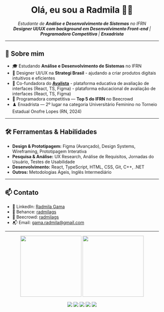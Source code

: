 <h1 align="center">Olá, eu sou a Radmila 👩‍💻</h1>

<p align="center">
  <em>
    Estudante de <strong>Análise e Desenvolvimento de Sistemas</strong> no IFRN<br>
    <strong>Designer UI/UX com background em Desenvolvimento Front-end</strong> | <strong>Programadora Competitiva</strong> | <strong>Enxadrista</strong>
  </em>
</p>

---

## 🌟 Sobre mim

- 🎓 Estudando **Análise e Desenvolvimento de Sistemas** no IFRN
- 🎨 Designer UI/UX na **Strategi Brasil** - ajudando a criar produtos digitais intuitivos e eficientes
- 🚀 Co-fundadora do **[Avalista](https://www.linkedin.com/company/avalista/)** - plataforma educativa de avaliação de interfaces (React, TS, Figma) - plataforma educacional de avaliação de interfaces (React, TS, Figma)
- 🤖 Programadora competitiva — **Top 5 do IFRN** no Beecrowd
- ♟️ Enxadrista — 2º lugar na categoria Universitário Feminino no Torneio Estadual Onofre Lopes (RN, 2024)

---

## 🛠️ Ferramentas & Habilidades

- **Design & Prototipagem:** Figma (Avançado), Design Systems, Wireframing, Prototipagem Interativa
- **Pesquisa & Análise:** UX Research, Análise de Requisitos, Jornadas do Usuário, Testes de Usabilidade
- **Desenvolvimento:** React, TypeScript, HTML, CSS, Git, C++, .NET
- **Outros:** Metodologias Ágeis, Inglês Intermediário

---

## 📫 Contato

- 💼 LinkedIn: [Radmila Gama](https://www.linkedin.com/in/radmila-gama-37a207212/)
- 🎨 Behance: [radmilags](https://www.behance.net/radmilags)
- 🎯 Beecrowd: [radmilags](https://www.beecrowd.com.br/judge/pt/profile/230691)
- 📬 Email: gama.radmila@gmail.com

---

<p align="center">
  <img height="200em" src="https://github-readme-stats.vercel.app/api/top-langs/?username=radmilags&langs_count=20&layout=compact&theme=aura&locale=pt-br" />
  <img height="200em" src="https://github-readme-stats.vercel.app/api?username=radmilags&show_icons=true&theme=aura&count_private=true&include_all_commits=true&locale=pt-br"/>
</p>

<p align="center">
  <img src="http://github-profile-summary-cards.vercel.app/api/cards/profile-details?username=radmilags&theme=aura" />
  <img src="http://github-profile-summary-cards.vercel.app/api/cards/repos-per-language?username=radmilags&theme=aura" />
  <img src="http://github-profile-summary-cards.vercel.app/api/cards/most-commit-language?username=radmilags&theme=aura" />
  <img src="http://github-profile-summary-cards.vercel.app/api/cards/stats?username=radmilags&theme=aura" />
  <img src="http://github-profile-summary-cards.vercel.app/api/cards/productive-time?username=radmilags&theme=aura&utcOffset=-3" /> 
</p>
